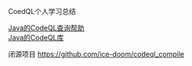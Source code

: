 CoedQL个人学习总结



[Java的CodeQL查询帮助](https://codeql.github.com/codeql-query-help/java/)<br>
[Java的CodeQL库](https://codeql.github.com/codeql-standard-libraries/java/)

闭源项目 https://github.com/ice-doom/codeql_compile
